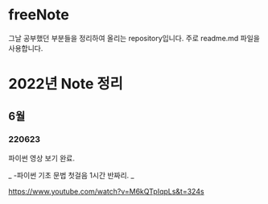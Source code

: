 # freeNote
그날 공부했던 부분들을 정리하여 올리는 repository입니다. 주로 readme.md 파일을 사용합니다.

# 2022년 Note 정리

## 6월

### 220623

파이썬 영상 보기 완료.

_ -파이썬 기초 문법 첫걸음 1시간 반짜리. _

https://www.youtube.com/watch?v=M6kQTpIqpLs&t=324s











